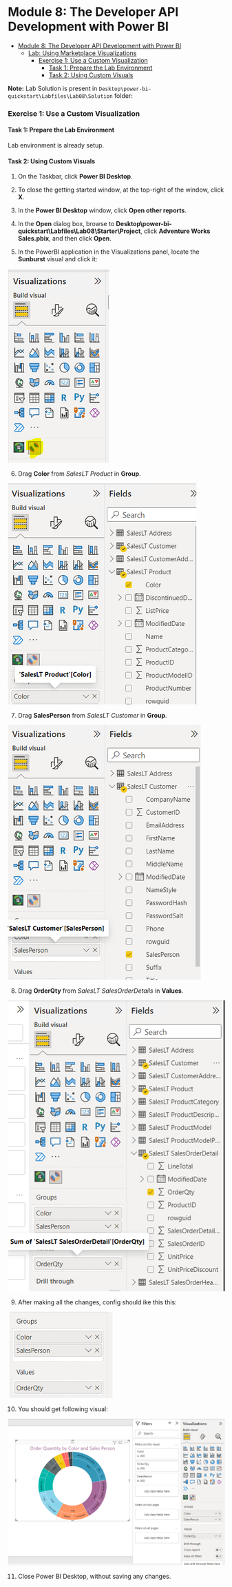 # Module 8: The Developer API Development with Power BI

- [Module 8: The Developer API Development with Power BI](#module-8-the-developer-api-development-with-power-bi)
  - [Lab: Using Marketplace Visualizations](#lab-using-marketplace-visualizations)
    - [Exercise 1: Use a Custom Visualization](#exercise-1-use-a-custom-visualization)
      - [Task 1: Prepare the Lab Environment](#task-1-prepare-the-lab-environment)
      - [Task 2: Using Custom Visuals](#task-2-using-custom-visuals)

**Note:** Lab Solution is present in `Desktop\power-bi-quickstart\Labfiles\Lab08\Solution` folder:

### Exercise 1: Use a Custom Visualization

#### Task 1: Prepare the Lab Environment

Lab environment is already setup.

#### Task 2: Using Custom Visuals

1. On the Taskbar, click **Power BI Desktop**.

2. To close the getting started window, at the top-right of the window, click **X**.

3. In the **Power BI Desktop** window, click **Open other reports**.

4. In the **Open** dialog box, browse to **Desktop\\power-bi-quickstart\\Labfiles\\Lab08\\Starter\\Project**, click **Adventure Works Sales.pbix**, and then click **Open**.

5. In the PowerBI application in the Visualizations panel, locate the **Sunburst** visual and click it:

![](./images/14.png)

6. Drag **Color** from *SalesLT Product* in **Group**.

![](./images/15.png)

7. Drag **SalesPerson** from *SalesLT Customer* in **Group**.

![](./images/16.png)

8. Drag **OrderQty** from *SalesLT SalesOrderDetails* in **Values**.

![](./images/17.png)

9. After making all the changes, config should ike this this:

![](./images/18.png)

10. You should get following visual:

![](./images/19.png)

11. Close Power BI Desktop, without saving any changes.
